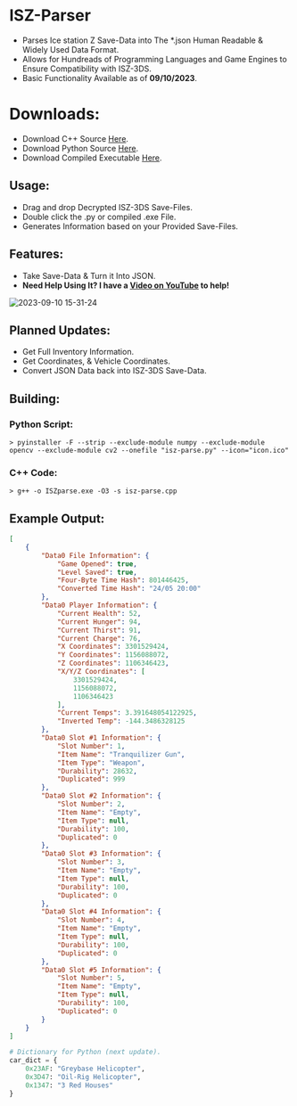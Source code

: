 # ISZ-Parser
- Parses Ice station Z Save-Data into The *.json Human Readable & Widely Used Data Format.
- Allows for Hundreads of Programming Languages and Game Engines to Ensure Compatibility with ISZ-3DS.
- Basic Functionality Available as of **09/10/2023**.

# Downloads:
- Download C++ Source [Here](https://github.com/Cracko298/ISZ-Parser/releases/download/v1/isz-parse.cpp).
- Download Python Source [Here](https://github.com/Cracko298/ISZ-Parser/releases/download/v2/isz-parse.py).
- Download Compiled Executable [Here](https://github.com/Cracko298/ISZ-Parser/releases/download/v2/isz-parse.exe).

## Usage:
- Drag and drop Decrypted ISZ-3DS Save-Files.
- Double click the .py or compiled .exe File.
- Generates Information based on your Provided Save-Files.

## Features:
- Take Save-Data & Turn it Into JSON.
- **Need Help Using It? I have a [Video on YouTube](https://youtu.be/msQ_s1OdDCo) to help!**


![2023-09-10 15-31-24](https://github.com/Cracko298/ISZ-Parser/assets/78656905/cecb0196-5454-4745-9d65-5a40461d2048)

## Planned Updates:
- Get Full Inventory Information.
- Get Coordinates, & Vehicle Coordinates.
- Convert JSON Data back into ISZ-3DS Save-Data.


## Building:
### Python Script:
```
> pyinstaller -F --strip --exclude-module numpy --exclude-module opencv --exclude-module cv2 --onefile "isz-parse.py" --icon="icon.ico"
```
### C++ Code:
```
> g++ -o ISZparse.exe -O3 -s isz-parse.cpp
```

## Example Output:
```json
[
    {
        "Data0 File Information": {
            "Game Opened": true,
            "Level Saved": true,
            "Four-Byte Time Hash": 801446425,
            "Converted Time Hash": "24/05 20:00"
        },
        "Data0 Player Information": {
            "Current Health": 52,
            "Current Hunger": 94,
            "Current Thirst": 91,
            "Current Charge": 76,
            "X Coordinates": 3301529424,
            "Y Coordinates": 1156088072,
            "Z Coordinates": 1106346423,
            "X/Y/Z Coordinates": [
                3301529424,
                1156088072,
                1106346423
            ],
            "Current Temps": 3.391648054122925,
            "Inverted Temp": -144.3486328125
        },
        "Data0 Slot #1 Information": {
            "Slot Number": 1,
            "Item Name": "Tranquilizer Gun",
            "Item Type": "Weapon",
            "Durability": 28632,
            "Duplicated": 999
        },
        "Data0 Slot #2 Information": {
            "Slot Number": 2,
            "Item Name": "Empty",
            "Item Type": null,
            "Durability": 100,
            "Duplicated": 0
        },
        "Data0 Slot #3 Information": {
            "Slot Number": 3,
            "Item Name": "Empty",
            "Item Type": null,
            "Durability": 100,
            "Duplicated": 0
        },
        "Data0 Slot #4 Information": {
            "Slot Number": 4,
            "Item Name": "Empty",
            "Item Type": null,
            "Durability": 100,
            "Duplicated": 0
        },
        "Data0 Slot #5 Information": {
            "Slot Number": 5,
            "Item Name": "Empty",
            "Item Type": null,
            "Durability": 100,
            "Duplicated": 0
        }
    }
]
```
```py
# Dictionary for Python (next update).
car_dict = {
    0x23AF: "Greybase Helicopter",
    0x3D47: "Oil-Rig Helicopter",
    0x1347: "3 Red Houses"
}
```
